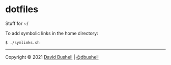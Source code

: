 # dotfiles

Stuff for ~/

To add symbolic links in the home directory:

```zsh
$ ./symlinks.sh
```

* * *

Copyright © 2021 [David Bushell](https://dbushell.com/) | [@dbushell](https://twitter.com/dbushell)
